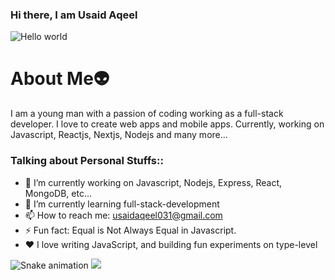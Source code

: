 ### Hi there, I am Usaid Aqeel 

<img src="https://raw.githubusercontent.com/sagar-viradiya/sagar-viradiya/master/resources/banner.png" alt="Hello world">
<h1>About Me👽</h1>
<p>I am a young man with a passion of coding working as a full-stack developer. I love to create web apps and mobile apps. Currently, working on Javascript, Reactjs, Nextjs, Nodejs and many more... </>


<h3>Talking about Personal Stuffs::</h3>

- 🔭 I’m currently working on Javascript, Nodejs, Express, React, MongoDB, etc...
- 🌱 I’m currently learning full-stack-development
- 📫 How to reach me: usaidaqeel031@gmail.com
- ⚡ Fun fact: Equal is Not Always Equal in Javascript.
- ❤️ I love writing JavaScript, and building fun experiments on type-level

![Snake animation](https://github.com/thepiyushmalhotra/thepiyushmalhotra/blob/output/github-contribution-grid-snake.svg)
<img src="https://static.vecteezy.com/system/resources/previews/009/354/883/non_2x/honey-dripping-clipart-design-illustration-free-png.png">